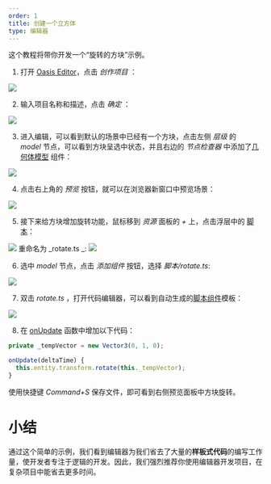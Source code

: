 ```yaml
---
order: 1
title: 创建一个立方体
type: 编辑器
---
```


这个教程将带你开发一个“旋转的方块”示例。

1. 打开 [Oasis Editor](https://oasistwa.alipay.com/3d)，点击 *创作项目* ：

![](https://gw.alipayobjects.com/mdn/rms_d27172/afts/img/A*IehGRLU5yYYAAAAAAAAAAAAAARQnAQ)

2. 输入项目名称和描述，点击 *确定* ：

![](https://gw.alipayobjects.com/mdn/rms_d27172/afts/img/A*VLTZRIF4FwkAAAAAAAAAAAAAARQnAQ)

3. 进入编辑，可以看到默认的场景中已经有一个方块，点击左侧 *层级* 的 *model* 节点，可以看到方块呈选中状态，并且右边的 *节点检查器* 中添加了[几何体模型](${docs}primitive-mesh-cn) 组件：

![](https://gw.alipayobjects.com/mdn/rms_d27172/afts/img/A*FfeZRrkcn3cAAAAAAAAAAAAAARQnAQ)

4. 点击右上角的 *预览* 按钮，就可以在浏览器新窗口中预览场景：

![](https://gw.alipayobjects.com/mdn/rms_d27172/afts/img/A*go7nQZso4YQAAAAAAAAAAAAAARQnAQ)

5. 接下来给方块增加旋转功能，鼠标移到 *资源* 面板的 *+* 上，点击浮层中的 [脚本](${docs}script-cn)：

![](https://gw.alipayobjects.com/mdn/rms_d27172/afts/img/A*snWNQa843GgAAAAAAAAAAAAAARQnAQ)
重命名为 _rotate.ts _:
![](https://gw.alipayobjects.com/mdn/rms_d27172/afts/img/A*azAnR79XRrIAAAAAAAAAAAAAARQnAQ)

6. 选中 *model* 节点，点击 *添加组件* 按钮，选择 *脚本/_rotate.ts_*:

![](https://gw.alipayobjects.com/mdn/rms_d27172/afts/img/A*7iS8SKhUJX8AAAAAAAAAAAAAARQnAQ)

7. 双击 *rotate.ts* ，打开代码编辑器，可以看到自动生成的[脚本组件](${docs}script-cn)模板：

![](https://gw.alipayobjects.com/mdn/rms_d27172/afts/img/A*9p4rSrTcri4AAAAAAAAAAAAAARQnAQ)

8. 在 [onUpdate](${docs}script-cn#组件生命周期函数) 函数中增加以下代码：

```typescript
private _tempVector = new Vector3(0, 1, 0);

onUpdate(deltaTime) {
  this.entity.transform.rotate(this._tempVector);
}
```
使用快捷键 _Command+S_ 保存文件，即可看到右侧预览面板中方块旋转。

# 小结
通过这个简单的示例，我们看到编辑器为我们省去了大量的**样板式代码**的编写工作量，使开发者专注于逻辑的开发。因此，我们强烈推荐你使用编辑器开发项目，在复杂项目中能省去更多时间。